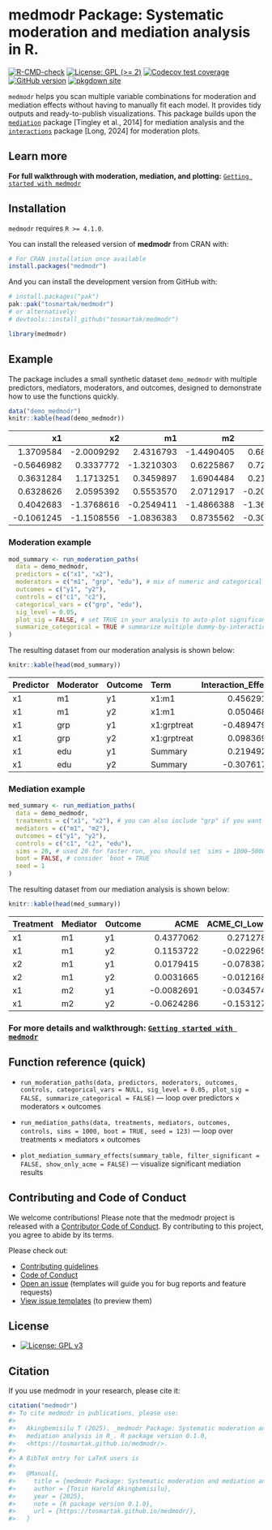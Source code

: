 
# medmodr Package: Systematic moderation and mediation analysis in R.

<!-- badges: start -->

[![R-CMD-check](https://github.com/tosmartak/medmodr/actions/workflows/R-CMD-check.yaml/badge.svg)](https://github.com/tosmartak/medmodr/actions/workflows/R-CMD-check.yaml)
[![License: GPL (\>=
2)](https://img.shields.io/badge/license-GPL%20(%3E=2)-blue.svg)](https://www.gnu.org/licenses/gpl-2.0.html)
[![Codecov test
coverage](https://codecov.io/gh/tosmartak/medmodr/graph/badge.svg)](https://app.codecov.io/gh/tosmartak/medmodr)
[![GitHub
version](https://img.shields.io/github/r-package/v/tosmartak/medmodr)](https://github.com/tosmartak/medmodr/)
[![pkgdown
site](https://img.shields.io/badge/docs-pkgdown-blue.svg)](https://tosmartak.github.io/medmodr/)
<!-- badges: end -->

<!-- CRAN badges (uncomment once on CRAN)
[![CRAN status](https://www.r-pkg.org/badges/version/medmodr)](https://CRAN.R-project.org/package=medmodr)
[![CRAN downloads](https://cranlogs.r-pkg.org/badges/last-month/medmodr)](https://CRAN.R-project.org/package=medmodr)
[![CRAN checks](https://badges.cranchecks.info/worst/medmodr.svg)](https://cran.r-project.org/web/checks/check_results_medmodr.html)
-->

`medmodr` helps you scan multiple variable combinations for moderation
and mediation effects without having to manually fit each model. It
provides tidy outputs and ready-to-publish visualizations. This package
builds upon the
[`mediation`](https://CRAN.R-project.org/package=mediation) package
\[Tingley et al., 2014\] for mediation analysis and the
[`interactions`](https://CRAN.R-project.org/package=interactions)
package \[Long, 2024\] for moderation plots.

## Learn more

**For full walkthrough with moderation, mediation, and plotting:**
[`Getting started with medmodr`](https://tosmartak.github.io/medmodr/articles/getting-started.html)

## Installation

`medmodr` requires `R >= 4.1.0`.

You can install the released version of **medmodr** from CRAN with:

``` r
# For CRAN installation once available
install.packages("medmodr")
```

And you can install the development version from GitHub with:

``` r
# install.packages("pak")
pak::pak("tosmartak/medmodr")
# or alternatively:
# devtools::install_github("tosmartak/medmodr")
```

``` r
library(medmodr)
```

## Example

The package includes a small synthetic dataset `demo_medmodr` with
multiple predictors, mediators, moderators, and outcomes, designed to
demonstrate how to use the functions quickly.

``` r
data("demo_medmodr")
knitr::kable(head(demo_medmodr))
```

|         x1 |         x2 |         m1 |         m2 |         c1 |         c2 | grp     | edu       |         y1 |         y2 |
|-----------:|-----------:|-----------:|-----------:|-----------:|-----------:|:--------|:----------|-----------:|-----------:|
|  1.3709584 | -2.0009292 |  2.4316793 | -1.4490405 |  0.6888078 |  2.3250585 | treat   | tertiary  |  4.4866832 | -0.5296494 |
| -0.5646982 |  0.3337772 | -1.3210303 |  0.6225867 |  0.7250830 |  0.5241222 | control | tertiary  |  0.3903687 |  1.0376276 |
|  0.3631284 |  1.1713251 |  0.3459897 |  1.6904484 |  0.2173802 |  0.9707334 | control | secondary |  0.3218529 |  0.6648226 |
|  0.6328626 |  2.0595392 |  0.5553570 |  2.0712917 | -0.2016567 |  0.3769734 | treat   | tertiary  |  2.0106726 |  3.1052683 |
|  0.4042683 | -1.3768616 | -0.2549411 | -1.4866388 | -1.3656899 | -0.9959334 | treat   | primary   |  0.2309061 | -0.5248641 |
| -0.1061245 | -1.1508556 | -1.0836383 |  0.8735562 | -0.3089376 | -0.5974829 | control | secondary | -0.7814729 |  0.2024834 |

### Moderation example

``` r
mod_summary <- run_moderation_paths(
  data = demo_medmodr,
  predictors = c("x1", "x2"),
  moderators = c("m1", "grp", "edu"), # mix of numeric and categorical
  outcomes = c("y1", "y2"),
  controls = c("c1", "c2"),
  categorical_vars = c("grp", "edu"),
  sig_level = 0.05,
  plot_sig = FALSE, # set TRUE in your analysis to auto-plot significant interactions using the interaction package
  summarize_categorical = TRUE # summarize multiple dummy-by-interaction lines into a single row per categorical mod
)
```

The resulting dataset from our moderation analysis is shown below:

``` r
knitr::kable(head(mod_summary))
```

| Predictor | Moderator | Outcome | Term        | Interaction_Effect | Std_Error |    T_value |   P_value |   CI_Lower |   CI_Upper | Has_Moderation |
|:----------|:----------|:--------|:------------|-------------------:|----------:|-----------:|----------:|-----------:|-----------:|:---------------|
| x1        | m1        | y1      | x1:m1       |          0.4562917 | 0.0498605 |  9.1513655 | 0.0000000 |  0.3585651 |  0.5540183 | TRUE           |
| x1        | m1        | y2      | x1:m1       |          0.0504688 | 0.0687074 |  0.7345471 | 0.4635023 | -0.0841977 |  0.1851354 | FALSE          |
| x1        | grp       | y1      | x1:grptreat |         -0.4894794 | 0.1869071 | -2.6188375 | 0.0095200 | -0.8558173 | -0.1231414 | TRUE           |
| x1        | grp       | y2      | x1:grptreat |          0.0983691 | 0.1979661 |  0.4968987 | 0.6198231 | -0.2896445 |  0.4863827 | FALSE          |
| x1        | edu       | y1      | Summary     |          0.2194922 | 0.2411250 |  0.9102839 | 0.3638141 | -0.2531128 |  0.6920972 | FALSE          |
| x1        | edu       | y2      | Summary     |         -0.3076175 | 0.2508876 | -1.2261170 | 0.2216563 | -0.7993572 |  0.1841221 | FALSE          |

### Mediation example

``` r
med_summary <- run_mediation_paths(
  data = demo_medmodr,
  treatments = c("x1", "x2"), # you can also include "grp" if you want to treat it as a treatment
  mediators = c("m1", "m2"),
  outcomes = c("y1", "y2"),
  controls = c("c1", "c2", "edu"),
  sims = 20, # used 20 for faster run, you should set `sims = 1000–5000` and consider `boot = TRUE` for more robust estimates
  boot = FALSE, # consider `boot = TRUE`
  seed = 1
)
```

The resulting dataset from our mediation analysis is shown below:

``` r
knitr::kable(head(med_summary))
```

| Treatment | Mediator | Outcome |       ACME | ACME_CI_Lower | ACME_CI_Upper | ACME_p |        ADE | ADE_CI_Lower | ADE_CI_Upper | ADE_p | Total_Effect | Total_Effect_CI_Lower | Total_Effect_CI_Upper | Total_Effect_p | Prop_Mediated | PropMediated_CI_Lower | PropMediated_CI_Upper | PropMediated_p | Has_Mediation |
|:----------|:---------|:--------|-----------:|--------------:|--------------:|-------:|-----------:|-------------:|-------------:|------:|-------------:|----------------------:|----------------------:|---------------:|--------------:|----------------------:|----------------------:|---------------:|:--------------|
| x1        | m1       | y1      |  0.4377062 |     0.2712782 |     0.5561495 |    0.0 |  0.0196702 |   -0.1048360 |    0.1457572 |   0.9 |    0.4573765 |             0.3094468 |             0.6036864 |            0.0 |     0.9527539 |             0.7021084 |             1.3034933 |            0.0 | TRUE          |
| x1        | m1       | y2      |  0.1153722 |    -0.0229650 |     0.2334151 |    0.3 | -0.1430786 |   -0.2871876 |    0.0028599 |   0.1 |   -0.0277065 |            -0.1736169 |             0.1336072 |            0.7 |    -0.2042186 |            -6.6634030 |            66.2261019 |            1.0 | FALSE         |
| x2        | m1       | y1      |  0.0179415 |    -0.0783874 |     0.1021055 |    0.5 |  0.0243356 |   -0.0855415 |    0.1310880 |   0.7 |    0.0422771 |            -0.0858951 |             0.1720157 |            0.6 |     0.3210235 |            -4.6468356 |             1.7875704 |            0.7 | FALSE         |
| x2        | m1       | y2      |  0.0031665 |    -0.0121681 |     0.0191415 |    0.6 |  0.6904284 |    0.5795941 |    0.7981109 |   0.0 |    0.6935949 |             0.5828137 |             0.8045308 |            0.0 |     0.0039813 |            -0.0166915 |             0.0251326 |            0.6 | FALSE         |
| x1        | m2       | y1      | -0.0082691 |    -0.0345748 |     0.0135654 |    0.5 |  0.4426967 |    0.3073049 |    0.5718144 |   0.0 |    0.4344276 |             0.3039848 |             0.5572924 |            0.0 |    -0.0184695 |            -0.0756975 |             0.0293382 |            0.5 | FALSE         |
| x1        | m2       | y2      | -0.0624286 |    -0.1531276 |     0.0236876 |    0.2 |  0.0340628 |   -0.0858962 |    0.1484627 |   0.5 |   -0.0283659 |            -0.1571435 |             0.0912951 |            0.8 |     0.5374838 |            -2.9659636 |             3.2079808 |            0.6 | FALSE         |

### For more details and walkthrough: [`Getting started with medmodr`](https://tosmartak.github.io/medmodr/articles/getting-started.html)

## Function reference (quick)

- `run_moderation_paths(data, predictors, moderators, outcomes, controls, categorical_vars = NULL, sig_level = 0.05, plot_sig = FALSE, summarize_categorical = FALSE)`
  — loop over predictors × moderators × outcomes

- `run_mediation_paths(data, treatments, mediators, outcomes, controls, sims = 1000, boot = TRUE, seed = 123)`
  — loop over treatments × mediators × outcomes

- `plot_mediation_summary_effects(summary_table, filter_significant = FALSE, show_only_acme = FALSE)`
  — visualize significant mediation results

## Contributing and Code of Conduct

We welcome contributions! Please note that the medmodr project is
released with a [Contributor Code of
Conduct](https://tosmartak.github.io/medmodr/CODE_OF_CONDUCT.html). By
contributing to this project, you agree to abide by its terms.

Please check out:

- [Contributing
  guidelines](https://github.com/tosmartak/medmodr/blob/main/.github/CONTRIBUTING.md)
- [Code of
  Conduct](https://github.com/tosmartak/medmodr/blob/main/CODE_OF_CONDUCT.md)
- [Open an issue](https://github.com/tosmartak/medmodr/issues)
  (templates will guide you for bug reports and feature requests)
- [View issue
  templates](https://github.com/tosmartak/medmodr/tree/main/.github/ISSUE_TEMPLATE)
  (to preview them)

## License

- [![License: GPL
  v3](https://img.shields.io/badge/License-GPL%20v3-blue.svg)](https://www.gnu.org/licenses/gpl-3.0)

## Citation

If you use medmodr in your research, please cite it:

``` r
citation("medmodr")
#> To cite medmodr in publications, please use:
#> 
#>   Akingbemisilu T (2025). _medmodr Package: Systematic moderation and
#>   mediation analysis in R_. R package version 0.1.0,
#>   <https://tosmartak.github.io/medmodr/>.
#> 
#> A BibTeX entry for LaTeX users is
#> 
#>   @Manual{,
#>     title = {medmodr Package: Systematic moderation and mediation analysis in R},
#>     author = {Tosin Harold Akingbemisilu},
#>     year = {2025},
#>     note = {R package version 0.1.0},
#>     url = {https://tosmartak.github.io/medmodr/},
#>   }
```
